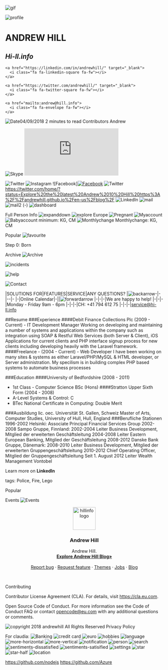 ![gif](https://lh6.googleusercontent.com/pU9lVcl4u5psjO7tPQq691JIFzIVFaOcRZs8jLmUj4-FanrAHjLi2btOolI=w2400)

![profile](https://lh6.googleusercontent.com/kHWwIE27QeWjktW7_FN1keWmaO114hddAXo6LWj1bhiiISO6GbuO6eLZUrE=w50)

 <div class="main-content">
    <h1 class="text-center">ANDREW HILL</h1>
    <h2 class="text-center"><em>Hi-ll.info</em></h2>
  </div>

  <div class="main-links">
    <a href="https://github.com/andrewhill/" target="_blank">
      <i class="fa fa-github-square fa-fw"></i>
    </a>

    <a href="https://linkedin.com/in/andrewhill/" target="_blank">
      <i class="fa fa-linkedin-square fa-fw"></i>
    </a>

    <a href="https://twitter.com/andrewhill/" target="_blank">
      <i class="fa fa-twitter-square fa-fw"></i>
    </a>

    <a href="mailto:andrew@hill.info">
      <i class="fa fa-envelope fa-fw"></i>
    </a>
</div>


![Date](https://lh6.googleusercontent.com/ujDPOkNaGWtFeCM9gIMmYVl6WXffCYI_2w80FJ-Pgj61mAmL1AvpbAbq12U=w50)04/09/2018
2 minutes to read
Contributors
Andrew 

![Skype](skype:andrewhill0001?chat) 
![RSS](http://andrewhill0001.github.io/feed.xml)

![Twitter](https://lh5.googleusercontent.com/a22yI-6dVlUoNbGd1_PYNa9lvKpaYWYD_AxYHaE5W7Ry1nnXi4L9ldV6qk8=w50)
![Instagram](https://lh5.googleusercontent.com/n777S_0bN5E_hMmetDXC2vgMCEe1Y-fE0-xmmxUIr2noRm_YjkHLwjYWv-I=w50) 
![Facebook]<a itemprop="sameAs" href="https://www.facebook.com/sharer.php?u=https%3A%2F%2Falexanderhill.github.io%2Fen-us%2FBlog%2F&amp=w50" aria-label="Share on Facebook" target="_blank" class="x-hidden-focus"><picture><source type="image/svg+xml" srcset="https://wipwebprodcdnv2.blob.core.windows.net/wipmedia/wp-content/themes/ro-mwf/img/facebook-gray.svg=w50"><img src="https://wipwebprodcdnv2.blob.core.windows.net/wipmedia/wp-content/themes/ro-mwf/img/facebook-gray.png=w50" alt="Facebook"></picture></a>
![Twitter](https://lh5.googleusercontent.com/a22yI-6dVlUoNbGd1_PYNa9lvKpaYWYD_AxYHaE5W7Ry1nnXi4L9ldV6qk8=w50)https://twitter.com/home/?status=Explore%20the%20latest%20Andrew%2010%20Hill%20https%3A%2F%2Fandrewhill.github.io%2Fen-us%2Fblog%2F
![LinkedIn](https://lh5.googleusercontent.com/-bTfap3my7W4NXJgh20bQin-Q3W1PGUS-xuw5B3PuuRjoG5Ov8khzqiSfvs=w50)
![mail](https://lh6.googleusercontent.com/Qhi7XFcsQ_j4x8V_HaOdsyESNTDSYk5QaAxXGB4tzHGkV8hjBnW5ik63miQ=w50)
![mail2](https://lh5.googleusercontent.com/rw8lFCbWpahNY4wjUN78Rf8uiQYdrCMdXlpayCj7U4a_LBzkZg0Egi8SriA=w50)
(-)
![dashboard](https://lh3.googleusercontent.com/9NrM1ciX1da5uCqQAoSBjUfrw2WCJTOU3YGXdTimWkQC7RJjIXfPbmpDRC4=w50)

Full Person Info
![expanddown](https://lh6.googleusercontent.com/LFUcERbxhHix8qW6gc8CdGFAyA8_vJqhfbCil25j2W1-u_MjRgRXYFvMVRA=w50)
![explore](https://lh3.googleusercontent.com/uoqpasZap33mUKiNIjLkn31BorCuu9Py--rErHIbkqxVXdnWnS-gf6keczE=w50) Europe
![Pregnant](https://lh5.googleusercontent.com/KVpOl21yWu73lPSy_zUe94G-dOZZ-f05Ukq3etmzzjD6xB3dmskDS6_qngQ=w50)
![Myaccount](https://lh4.googleusercontent.com/ciE-j8X78UlsxJu4NXUf8lMJ5mnAfoW0kB9lQePTsw609QNt0d7AdA4vgpY=w50) 
![Babyaccount](https://lh6.googleusercontent.com/_FgRk7973JtfeGZ347OQXTZFj0ORqSjIoRhieH08XODjod1VwO3tAZGU2hI=w50) minimum: KG, CM
![Monthlychange](https://lh5.googleusercontent.com/-sXpg4wheke1rgjZd0ixjCP2_Yfv6ZIoNt0vxm2UrbcTgwUITcEqbSxP_tY=w50) Monthlychange: KG, CM

Popular
![favourite](https://lh3.googleusercontent.com/rYXQVrnaGhJOnM-rgfN821hxg6E9RQnEf9xO4cY-WV0_13d6Iv1QCeUmEx8=w50)

Step 0: Born

Archive
![Archive](https://lh6.googleusercontent.com/V6sG8bSmAHgyfmkQ0Mo16JUC5FOvxFAT-hoh7AXFjx1JJ_euDyr5ZpQ93LA=w50)

![incidents](https://lh5.googleusercontent.com/gCl8NxAQbysWi_j_5vkZUX27h9t14QeHz6giRNbYbNB1JGfDrPt57xqLhUc=w50)

![help](https://lh5.googleusercontent.com/SxOEkv4243y8HAyE8VYkgjMPPBxxytebWMrLoDrsGt15GGVXw3J-eehaSDc=w50)

![Contact](https://lh5.googleusercontent.com/x5o72n9I-f6Zilks5t-_uzWtOvirk9xwak6OsaptW_5Od_i2347ClTXu-G4=w50)

|SOLUTIONS FOR|FEATURES|SERVICE|ANY QUESTIONS?
|![backarrow](https://lh5.googleusercontent.com/D1ZutrsbRM0t9wqB5JP6RtaNcHUbYvfIMASZtMPZ3DNQX7-LGNrwasvHdJc=w50)-|-|--|-
|-|Online Calendar|-||![forwardarrow](https://lh3.googleusercontent.com/fupDAafUAP3-JapSGwVO3XfA26DgmM6Adca3zdsv_QCaPPGKBzMfKYK4FzY=w50) 
|-|-|-|We are happy to help!
|-|-|-|Monday - Friday 9am - 6pm
|-|-|-|CH: +41 794 612 75
|-|-|-|service@hi-ll.info

##Resume
###Experience
####Debit Finance Collections Plc (2009 - Current) - IT Development Manager
Working on developing and maintaining a number of systems and applications within the company such as integration using SOAP & Restful Web Services (both Server & Client), iOS Applications for current clients and PHP interface signup process for new clients including developing heavily with the Laravel framework.
####Freelance - (2004 - Current) - Web Developer
I have been working on many sites & systems as either Laravel/PHP/MySQL & HTML developer, or Server administration. My specilism is in building complex PHP based systems to automate business processes

###Education
####University of Bedfordshire (2008 - 2011)
- 1st Class - Computer Science BSc (Hons)
####Stratton Upper Sixth Form (2004 - 2008)
- A-Level Systems & Control: C
- BTec National Certificate in Computing: Double Merit

###Ausbildung
lic. oec. Universität St. Gallen, Schweiz
Master of Arts, Computer Studies, University of Hull, Hull, England
###Berufliche Stationen
1996-2002
Helsinki: Associate Principal Financial Services Group
2002-2008
Sampo Gruppe, Finnland:
2002-2004
Leiter Business Development, Mitglied der erweiterten Geschäftsleitung
2004-2008
Leiter Eastern European Banking, Mitglied der Geschäftsleitung
2008-2012
Danske Bank Gruppe, Dänemark:
2008-2010
Leiter Business Development, Mitglied der erweiterten Gruppengeschäftsleitung
2010-2012
Chief Operating Officer, Mitglied der Gruppengeschäftsleitung
Seit 1. August 2012
Leiter Wealth Management Vontobel

Learn more on  **LinkedIn**

tags: Police, Fire, Lego

Popular

Events
![Events](https://lh6.googleusercontent.com/IMqSOw7HFg-Rnync0qkBB4_X46aiUKCdjjlEuHKIjClB8Cr9yNCrRM1lSMU=w50)
<p align="center">
  <a href="https://andrewhill00001.github.io/">
    <img src="https://andrewhill00001.github.io/assets/hillinfo.jpg" alt="hillinfo logo" width=72 height=72>
  </a>

  <h3 align="center">Andrew Hill</h3>

  <p align="center">
    Andrew Hill.
    <br>
    <a href="https://andrewhill00001.github.io/Blog"><strong>Explore Andrew Hill Blog»</strong></a>
    <br>
    <br>
    <a href="https://andrewhill00001.github.io/Bug">Report bug</a>
    ·
    <a href="https://andrewhill00001.github.io/Features">Request feature</a>
    ·
    <a href="andrewhill00001.github.io/Themes">Themes</a>
    ·
    <a href="andrewhill00001.github.io/Jobs">Jobs</a>
    ·
    <a href="andrewhill00001.github.io/Blog">Blog</a>
  </p>
</p>

<br>

Contributing

Contributor License Agreement (CLA). For details, visit https://cla.eu.com.

Open Source Code of Conduct. For more information see the Code of Conduct FAQ or contact opencode@eu.com with any additional questions or comments.

![copyright](https://lh5.googleusercontent.com/XRwrOh8ggpp8Ap0YLMvGX1TwZBeQ5b2JaAV9xq4YIPkrIeYRwN6pZ241Vyc=w50) 2018 andrewhill  All Rights Reserved  Privacy Policy

For claudia:
![Banking](https://lh5.googleusercontent.com/4SMnUTyQyfDdBQid7qfBFlH0ZXyzSPS8fzVU0_McKEMq2CDBV6bPw__Xii0=w50)
![credit card](https://lh6.googleusercontent.com/ZtUdO_-ZG2mal4rWaAVwvEM88dFKQ1c5t0Ym-mBvHFwGVQvo9b9zvjrgm-k=w50)
![euro](https://lh4.googleusercontent.com/eoxHgW3qoZhVNAHg2tYfb_zyhcS7Tlk5pOaq6P0W_0_pC0zeJKKxeqj4STU=w50)
![hobbies](https://lh6.googleusercontent.com/0Q46M8ElOQhZp4YgSCZw1a9H2QGBfNRwulHPAh8pWUcogdBKhQ711VOT2aY=w50)
![language](https://lh4.googleusercontent.com/Z-Dq2BHwRpgLFPW-N7wbsIUMIMcyBuoGk0j4nf-3BMLgWaJ4e0SW-Yn0hQs=w50)
![more-horizontal](https://lh6.googleusercontent.com/XolI2C4N5hQ6LSw107ldGwbd22aU8jH8qg3eoK75xmESpAiB6udRc19Io2o=w50)
![more-vertical](https://lh5.googleusercontent.com/ePOQY5KPcyyHydlkSv9iqq0IbC25XR5sHDI2nBS0DgnTrW9SgT1wRsQWsk0=w50)
![notification](https://lh3.googleusercontent.com/cHa2wvAk3vjxPsUaE_PSu9eFdViWTTCfbYWCovFIZ2qPmo2gXAGtUWLMlRA=w50)
![person](https://lh6.googleusercontent.com/MlFYNkN27iHNL6FUcWSweDZBMI0jVft4OC_b9pbLmM8n2jqFc3juCajb3nk=w50)
![search](https://lh4.googleusercontent.com/rBA1oUSD1OsPAjVsNa30Xe4gjpBQ5KrAdNoWAJ4_bXaAcTF34HDAVB1FQCY=w50)
![sentiments-dissatisfied](https://lh3.googleusercontent.com/lgL_6npeqJJOE0sVbAOufoZPlVz29E838uzCuxdsy7Yx9puS0HYrslDe1gQ=w50)
![sentiments-satisified](https://lh6.googleusercontent.com/wiQLKFrm9rJoAQTiH9q-m1kVuSoAKrb5XFFb7BUwBi0Rb5Sb8G17NBMUz4U=w50)
![settings](https://lh5.googleusercontent.com/2vmBCt6Hymc8B7WHw8VlJFsBMX9X_BVCjXnLPqYN0wYfToZb0McNYDfYnb0=w50)
![star](https://lh3.googleusercontent.com/N5bzTMZfnk3lHv-AwTnJO2JL9MpNBysdsyeNmu2ahGHMuAvH377Eu2nWo9U=w50)
![star-half](https://lh4.googleusercontent.com/Gzhbtz_b1AsDiM9BOke5Ni4C3TWMv9ugCCo96PN057vnP66T_qS3I0EquJ0=w50)
![location](https://lh5.googleusercontent.com/HDbs2G0A-ATA5_hZZlHlTd9fcbjwwG3sOlO-c6f02jmjL2ecshSJ3YRpfRk=w50)

https://github.com/nodejs
https://github.com/Azure
